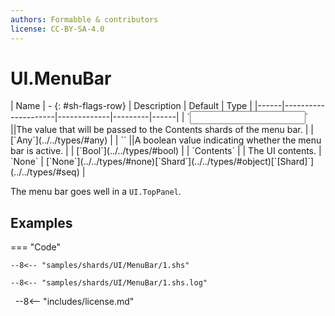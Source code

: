 ```yaml
---
authors: Formabble & contributors
license: CC-BY-SA-4.0
---
```



# UI.MenuBar

<div class="sh-parameters" markdown="1">
| Name | - {: #sh-flags-row} | Description | Default | Type |
|------|---------------------|-------------|---------|------|
| `<input>` ||The value that will be passed to the Contents shards of the menu bar. | | [`Any`](../../types/#any) |
| `<output>` ||A boolean value indicating whether the menu bar is active. | | [`Bool`](../../types/#bool) |
| `Contents` |  | The UI contents. | `None` | [`None`](../../types/#none)[`Shard`](../../types/#object)[`[Shard]`](../../types/#seq) |

</div>

The menu bar goes well in a `UI.TopPanel`.

## Examples

=== "Code"

  ```x86asm linenums="1"
  --8<-- "samples/shards/UI/MenuBar/1.shs"
  ```

  ```
  --8<-- "samples/shards/UI/MenuBar/1.shs.log"
  ```
&nbsp;
--8<-- "includes/license.md"

